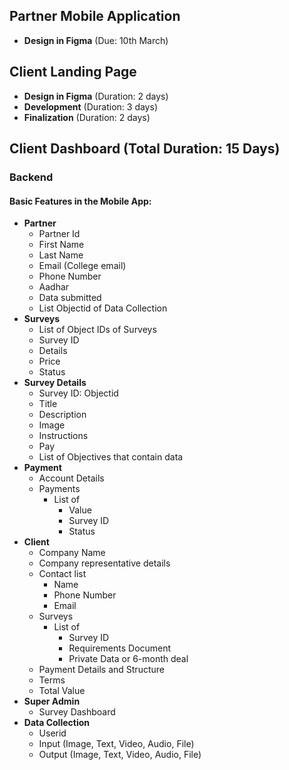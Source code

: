## Partner Mobile Application
- **Design in Figma** (Due: 10th March)

## Client Landing Page
- **Design in Figma** (Duration: 2 days)
- **Development** (Duration: 3 days)
- **Finalization** (Duration: 2 days)

## Client Dashboard (Total Duration: 15 Days)
### Backend
#### Basic Features in the Mobile App:
- **Partner**
  - Partner Id
  - First Name
  - Last Name
  - Email (College email)
  - Phone Number
  - Aadhar
  - Data submitted
  - List Objectid of Data Collection
- **Surveys**
  - List of Object IDs of Surveys
  - Survey ID
  - Details
  - Price
  - Status
- **Survey Details**
  - Survey ID: Objectid
  - Title
  - Description
  - Image
  - Instructions
  - Pay
  - List of Objectives that contain data
- **Payment**
  - Account Details
  - Payments
    - List of
      - Value
      - Survey ID
      - Status
- **Client**
  - Company Name
  - Company representative details
  - Contact list
    - Name
    - Phone Number
    - Email
  - Surveys
    - List of
      - Survey ID
      - Requirements Document
      - Private Data or 6-month deal
  - Payment Details and Structure
  - Terms
  - Total Value
- **Super Admin**
  - Survey Dashboard
- **Data Collection**
  - Userid
  - Input (Image, Text, Video, Audio, File)
  - Output (Image, Text, Video, Audio, File)